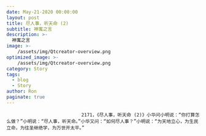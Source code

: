 ```yaml
---
date: May-21-2020 00:00:00
layout: post
title: 尽人事，听天命 (2)
subtitle: 神寓之言
description: >-
  神寓之言
image: >-
    /assets/img/Qtcreator-overview.png
optimized_image: >-
    /assets/img/Qtcreator-overview.png
category: Story
tags:
  - blog
  - Story
author: Ron
paginate: true
---
```


							　　2171，《尽人事，听天命 (2)》小华问小明说：“你打算怎么做？”小明说：“尽人事，听天命。”小华又问：“如何尽人事？”小明说：“为天地立心，为生民立命，为往圣继绝学，为万世开太平。”
							
							
						